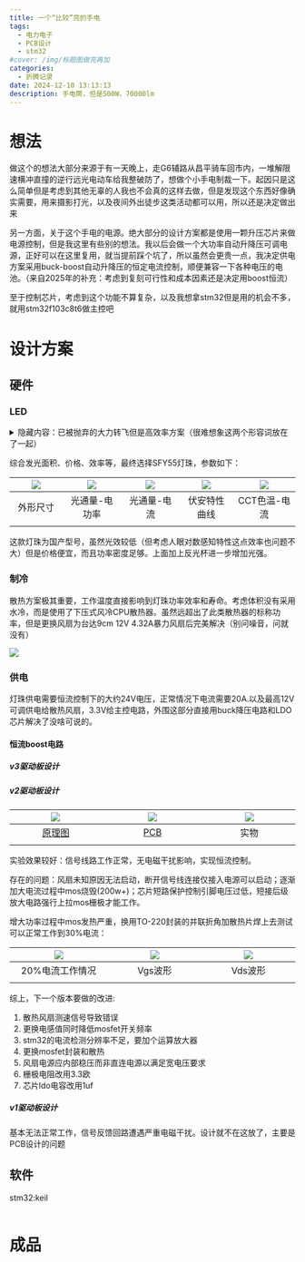 ```yaml
---
title: 一个“比较”亮的手电
tags:
  - 电力电子
  - PCB设计
  - stm32
#cover: /img/标题图做完再加
categories:
  - 折腾记录
date: 2024-12-10 13:13:13
description: 手电筒，但是500W，70000lm
---
```

# 想法
做这个的想法大部分来源于有一天晚上，走G6辅路从昌平骑车回市内，一堆解限速横冲直撞的逆行远光电动车给我整破防了，想做个小手电制裁一下。起因只是这么简单但是考虑到其他无辜的人我也不会真的这样去做，但是发现这个东西好像确实需要，用来摄影打光，以及夜间外出徒步这类活动都可以用，所以还是决定做出来

另一方面，关于这个手电的电源。绝大部分的设计方案都是使用一颗升压芯片来做电源控制，但是我这里有些别的想法。我以后会做一个大功率自动升降压可调电源，正好可以在这里复用，就当提前踩个坑了，所以虽然会更贵一点，我决定供电方案采用buck-boost自动升降压的恒定电流控制，顺便兼容一下各种电压的电池。（来自2025年的补充：考虑到复刻可行性和成本因素还是决定用boost恒流）

至于控制芯片，考虑到这个功能不算复杂，以及我想拿stm32但是用的机会不多，就用stm32f103c8t6做主控吧

# 设计方案
## 硬件
### LED

<details>
  <summary>隐藏内容：已被抛弃的大力转飞但是高效率方案（很难想象这两个形容词放在了一起）</summary>
  这部分没啥技术含量，找个光效高功率大的灯就完了，这里我选择了立德达的5050贴片LED，光效250lm/w，显色指数70，电压选择了6V。随手画一个2串50并的铝基板灯板。按照规格书的功率最大值，单个功率3W，光通量700lm，总计12V 25A 300W功率，70000流明。

  | ![](微信截图_20241210150050.png) | ![](微信截图_20241210150036.png) |
  |:---:|:---:|
  | [原理图](ProDoc_P1_2024-12-10.epro) | [PCB](ProDoc_PCB1_(6V)_2024-12-10.epro) |
  | <img width=2000/> | <img width=2000/> |

  但是这样有个问题，发光面积过大导致光强过低，因此后来没有采用这一方案。关于冷却方案，原计划~~直接上水冷！冷头使用60x60mm的铝制水冷头，搭配150x40x40的服务器冷排，在手电筒的体积内散热400W已经完全足够了。为了体积也不打算要水箱了，水泵随手买了个5V供电的微型水泵~~ 但是考虑到体积因素还是风冷了

  这一方案需要电压为12V，考虑到电池为3s电压因此供电采用buck-boost拓扑，这一部分也进行了matlab仿真设计，可惜在这里用不到了。仿真条件：电阻1Ω，输入电压12V，输出电容110uf，ESR10mΩ，电感33uH，开关频率100kHz，半桥PWM占空比最大值95%。[matlab simulink仿真文件](buckboost.slx)

  | ![](微信截图_20250222224440.png) | ![](微信截图_20250222224225.png) | ![](微信截图_20250222224422.png) |
  |:---:|:---:|:---:|
  | 5A恒流输出 | 10A恒流输出 | 20A恒流输出 |
  | <img width=2000/> | <img width=2000/> | <img width=2000/> |

  甚至还画了一个boost电路但是WDDQQX把mos橄榄了没有用得上

  | ![](微信截图_20250222223801.png) | ![](微信截图_20250222223834.png) |
  |:---:|:---:|
  | 原理图 | 3D-PCB |
  | <img width=2000/> | <img width=2000/> |

</details>

综合发光面积、价格、效率等，最终选择SFY55灯珠，参数如下：

| ![](69bd46e38601a5c39a4775097e952c4.jpg) | ![](9e2aa0a23079d13a982fd5dbf028188.jpg) | ![](357dc85888bb8805679a9b63933a9be.jpg) | ![](49928d9e79ca2d41cbe7b6165ae1758.jpg) | ![](617e2a1d9a860104e65897fc72a1f42.jpg) |
|:---:|:---:|:---:|:---:|:---:|
| 外形尺寸 | 光通量-电功率 | 光通量-电流 | 伏安特性曲线 | CCT色温-电流 |
| <img width=2000/> | <img width=2000/> | <img width=2000/> | <img width=2000/> | <img width=2000/> |

这款灯珠为国产型号，虽然光效较低（但考虑人眼对数感知特性这点效率也问题不大）但是价格便宜，而且功率密度足够。上面加上反光杯进一步增加光强。

### 制冷
散热方案极其重要，工作温度直接影响到灯珠功率效率和寿命。考虑体积没有采用水冷，而是使用了下压式风冷CPU散热器。虽然远超出了此类散热器的标称功率，但是更换风扇为台达9cm 12V 4.32A暴力风扇后完美解决（别问噪音，问就没有）

![](535a78305d36408756ae3cecb5cfe69.jpg)

### 供电
灯珠供电需要恒流控制下的大约24V电压，正常情况下电流需要20A.以及最高12V可调供电给散热风扇，3.3V给主控电路，外围这部分直接用buck降压电路和LDO芯片解决了没啥可说的。

#### 恒流boost电路
##### v3驱动板设计


##### v2驱动板设计
| ![](微信截图_20250730214721.png) | ![](微信截图_20250730214705.png) | ![](fe65e89473042650ebb57acb621e241.jpg) |
|:---:|:---:|:---:|
| [原理图](ProDoc_P1_2025-07-30.epro) | [PCB](ProDoc_PCB3_2025-07-30.epro) | 实物 |
| <img width=2000/> | <img width=2000/> | <img width=2000/> |

实验效果较好：信号线路工作正常，无电磁干扰影响，实现恒流控制。

存在的问题：风扇未知原因无法启动，断开信号线连接仅接入电源可以启动；逐渐加大电流过程中mos烧毁(200w+)；芯片短路保护控制引脚电压过低，短接后级放大电路强行上拉mos栅极才能工作。

增大功率过程中mos发热严重，换用TO-220封装的并联折角加散热片焊上去测试可以正常工作到30%电流：

| ![](8a17e114a10a43199fff09d865ebc15.jpg) | ![](751b88d810fcca3590ff2f78bb0068c.jpg) | ![](c0fa337e340a19501c9705a8f6f66f8.jpg) |
|:---:|:---:|:---:|
| 20%电流工作情况 | Vgs波形 | Vds波形 |
| <img width=2000/> | <img width=2000/> | <img width=2000/> |

综上，下一个版本要做的改进:
1. 散热风扇测速信号导致错误
2. 更换电感值同时降低mosfet开关频率
3. stm32的电流检测分辨率不足，要加个运算放大器
4. 更换mosfet封装和散热
5. 风扇电源应内部稳压而非直连电源以满足宽电压要求
6. 栅极电阻改用3.3欧
7. 芯片ldo电容改用1uf

##### v1驱动板设计
基本无法正常工作，信号反馈回路遭遇严重电磁干扰。设计就不在这放了，主要是PCB设计的问题

## 软件
stm32:keil
```c

```


# 成品

